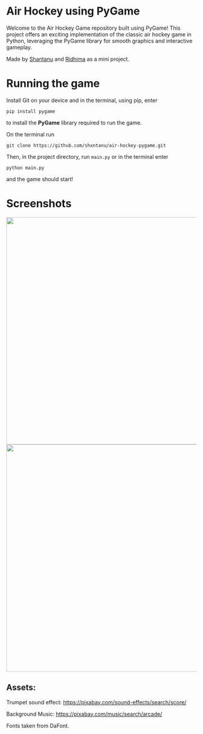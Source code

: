 # Air Hockey using PyGame
Welcome to the Air Hockey Game repository built using PyGame! This project offers an exciting implementation of the classic air hockey game in Python, leveraging the PyGame library for smooth graphics and interactive gameplay.

Made by <a href="https://github.com/shxntanu">Shantanu</a> and <a href="https://github.com/RidhimaSinare">Ridhima</a> as a mini project.

# Running the game

Install Git on your device and in the terminal, using pip, enter 
```
pip install pygame
``` 
to install the **PyGame** library required to run the game.

On the terminal run 
```
git clone https://github.com/shxntanu/air-hockey-pygame.git
```

Then, in the project directory, run `main.py` or in the terminal enter 
```
python main.py
```
and the game should start!

# Screenshots

<img src="https://github.com/shxntanu/air-hockey-pygame/blob/main/assets/Screenshot%202023-03-31%20at%2011.46.48%20PM.png?raw=true" height=600px>
<img src="https://github.com/shxntanu/air-hockey-pygame/blob/main/assets/Screenshot%202023-03-31%20at%2011.46.58%20PM.png?raw=true" height=600px>

Assets:
---

Trumpet sound effect: https://pixabay.com/sound-effects/search/score/

Background Music: https://pixabay.com/music/search/arcade/

Fonts taken from DaFont.
